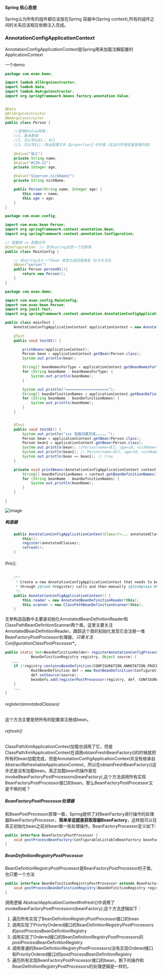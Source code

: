 #### Spring 核心思想
Spring认为所有的组件都应该放在Spring 容器中(Spring context),所有的组件之间的关系应该相互依赖注入完成。




### AnnotationConfigApplicationContext
AnnotationConfigApplicationContext是Spring用来加载注解配置的ApplicationContext





一个demo

```java
package com.evan.bean;

import lombok.AllArgsConstructor;
import lombok.Data;
import lombok.NoArgsConstructor;
import org.springframework.beans.factory.annotation.Value;


@Data
@AllArgsConstructor
@NoArgsConstructor
public class Person {

    //使用@Value赋值；
    //1、基本数值
    //2、可以写SpEL； #{}
    //3、可以写${}；取出配置文件【properties】中的值（在运行环境变量里面的值）
    
    @Value("张三")
    private String name;
    @Value("#{20-2}")
    private Integer age;

    @Value("${person.nickName}")
    private String nickName;

    public Person(String name, Integer age) {
        this.name = name;
        this.age = age;
    }
}
```

```java
package com.evan.config;

import com.evan.bean.Person;
import org.springframework.context.annotation.Bean;
import org.springframework.context.annotation.Configuration;

// 配置类 == 配置文件
@Configuration  // 告诉spring这是一个注册类
public class MainConfig {

    // 给spring注入一个bean 类型为返回值类型 ID为方法名
    @Bean("person")
    public Person person01(){
        return new Person();
    }
}
```

```java
package com.evan.demo;

import com.evan.config.MainConfig;
import com.evan.bean.Person;
import org.junit.Test;
import org.springframework.context.annotation.AnnotationConfigApplicationContext;

public class mainTest {
    AnnotationConfigApplicationContext applicationContext = new AnnotationConfigApplicationContext(MainConfig.class);
    
    @Test
    public void test01() {

        printBeans(applicationContext);
        Person bean = applicationContext.getBean(Person.class);
        System.out.println(bean);

        String[] beanNamesForType = applicationContext.getBeanNamesForType(Person.class);
        for (String beanName : beanNamesForType) {
            System.out.println(beanName);
        }

        System.out.println("====================");
        String[] beanDefinitionNames = applicationContext.getBeanDefinitionNames();
        for (String beanName : beanDefinitionNames) {
            System.out.println(beanName);
        }
    }


    @Test
    public void test02() {
        System.out.println("ioc 容器创建完成。。。。。。");
        Person bean = applicationContext.getBean(Person.class);
        Person bean1 = applicationContext.getBean(Person.class);
        System.out.println(bean); //Person(name=张三, age=18, nickName=${person.nickName})
        System.out.println(bean1); // Person(name=张三, age=18, nickName=${person.nickName})
        System.out.println(bean == bean1); // true
    }

    private void printBeans(AnnotationConfigApplicationContext context) {
        String[] beanDefinitionNames = context.getBeanDefinitionNames();
        for (String beanName : beanDefinitionNames) {
            System.out.println(beanName);
        }
    }
    
}

```


![image](https://mmbiz.qpic.cn/mmbiz_png/vb4xFWPs1FhRibt0X6ic1Ps4PINGYJFQibk5dmSrYvVYBdhnE5iaclY1hEOaZN9b9vXxfibLFg1mr2L241iaiatK5tL6g/0?wx_fmt=png)


##### 构造器
```java
	public AnnotationConfigApplicationContext(Class<?>... annotatedClasses) {
		this();
		register(annotatedClasses);
		refresh();
	}

```
###### 	this();

```java
	/**
	 * Create a new AnnotationConfigApplicationContext that needs to be populated
	 * through {@link #register} calls and then manually {@linkplain #refresh refreshed}.
	 */
	public AnnotationConfigApplicationContext() {
		this.reader = new AnnotatedBeanDefinitionReader(this);
		this.scanner = new ClassPathBeanDefinitionScanner(this);
	}
```

无参构造函数中主要是初始化AnnotatedBeanDefinitionReader和ClassPathBeanDefinitionScanner两个类。这里主要关注AnnotatedBeanDefinitionReader，跟踪这个类的初始化发现它会注册一堆BeanFactoryPostProcessor处理器，*只需关注ConfigurationClassPostProcessor**。

```java
public static Set<BeanDefinitionHolder> registerAnnotationConfigProcessors(
            BeanDefinitionRegistry registry, Object source) {
   ...
    if (!registry.containsBeanDefinition(CONFIGURATION_ANNOTATION_PROCESSOR_BEAN_NAME)) {
            RootBeanDefinition def = new RootBeanDefinition(ConfigurationClassPostProcessor.class);
            def.setSource(source);
            beanDefs.add(registerPostProcessor(registry, def, CONFIGURATION_ANNOTATION_PROCESSOR_BEAN_NAME));
    }
    ...
}
```

###### register(annotatedClasses)
这个方法主要是把所有的配置类注册成bean。
###### refresh()
ClassPathXmlApplicationContext加载也调用了它，但是ClassPathXmlApplicationContext在调用obtainFreshBeanFactory()的时候就把所有的bean加载完成，但是AnnotationConfigApplicationContext并没有继承自AbstractRefreshableApplicationContext，所以在obtainFreshBeanFactory()这步还是没有加载bean。真正加载bean的操作是在invokeBeanFactoryPostProcessors(beanFactory),这个方法调用所有实现BeanFactoryPostProcessor接口的bean。那么BeanFactoryPostProcessor又是干嘛的呢？



##### BeanFactoryPostProcessor处理器
和BeanPostProcessor原理一致，Spring提供了对BeanFactory进行操作的处理器BeanFactoryProcessor，**简单来说就是获取容器BeanFactory**，这样就可以在真正初始化bean之前对bean做一些处理操作。BeanFactoryProcessor定义如下:
```java
public interface BeanFactoryPostProcessor {
    void postProcessBeanFactory(ConfigurableListableBeanFactory beanFactory) throws BeansException;
}
```
##### BeanDefinitionRegistryPostProcessor
BeanDefinitionRegistryPostProcessor是BeanFactoryPostProcessor的子类，也只要一个方法
```java
public interface BeanDefinitionRegistryPostProcessor extends BeanFactoryPostProcessor {
    void postProcessBeanDefinitionRegistry(BeanDefinitionRegistry registry) throws BeansException;
}
```

调用逻辑
AbstractApplicationContext#refresh()中调用了invokeBeanFactoryPostProcessors(beanFactory);这个方法逻辑如下：

1. 遍历所有实现了BeanDefinitionRegistryPostProcessor接口的bean
2. 调用实现了PriorityOrdered接口的BeanDefinitionRegistryPostProcessors的postProcessBeanDefinitionRegistry
3. 调用实现了Ordered接口的BeanDefinitionRegistryPostProcessors的postProcessBeanDefinitionRegistry
4. 调用普通的BeanDefinitionRegistryPostProcessors(没有实现Ordered接口和PriorityOrdered接口)的postProcessBeanDefinitionRegistry
5. 遍历所有实现BeanFactoryPostProcessor接口的bean，剩下的操作和BeanDefinitionRegistryPostProcessors的处理逻辑是一样的。